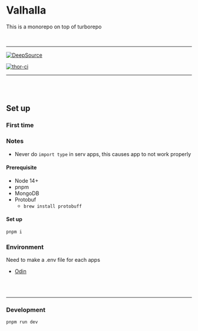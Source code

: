 # Valhalla

This is a monorepo on top of turborepo

<br />

---

[![DeepSource](https://deepsource.io/gh/NinetySix-io/Valhalla.svg/?label=active+issues&show_trend=true&token=jA7-DpUbdnf-SZGnpAl2ibgy)](https://deepsource.io/gh/NinetySix-io/Valhalla/?ref=repository-badge)

[![thor-ci](https://github.com/NinetySix-io/Valhalla/actions/workflows/thor.yaml/badge.svg?branch=main)](https://github.com/NinetySix-io/Valhalla/actions/workflows/thor.yaml)

---

<br />
<br />

## Set up

### First time

### Notes

- Never do `import type` in serv apps, this causes app to not work properly

#### Prerequisite

- Node 14+
- pnpm
- MongoDB
- Protobuf
  - `brew install protobuff`

#### Set up

```bash
pnpm i
```

### Environment

Need to make a .env file for each apps

- [Odin](./apps/odin/src/config/environment/index.ts)

<br />
<br />
<hr />

### Development

```bash
pnpm run dev
```
